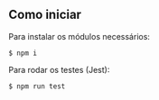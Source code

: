 ## Como iniciar
Para instalar os módulos necessários:

```
$ npm i
```

Para rodar os testes (Jest):

```
$ npm run test
```